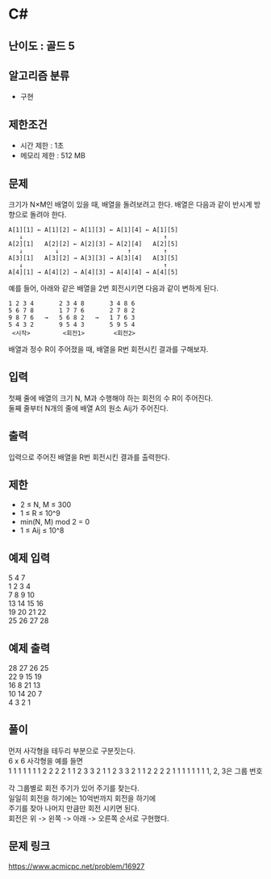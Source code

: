 # C#

## 난이도 : 골드 5

## 알고리즘 분류
  - 구현

## 제한조건
  - 시간 제한 : 1초
  - 메모리 제한 : 512 MB

## 문제
크기가 N×M인 배열이 있을 때, 배열을 돌려보려고 한다. 배열은 다음과 같이 반시계 방향으로 돌려야 한다.<br/>

	A[1][1] ← A[1][2] ← A[1][3] ← A[1][4] ← A[1][5]
	   ↓                                       ↑
	A[2][1]   A[2][2] ← A[2][3] ← A[2][4]   A[2][5]
	   ↓         ↓                   ↑         ↑
	A[3][1]   A[3][2] → A[3][3] → A[3][4]   A[3][5]
	   ↓                                       ↑
	A[4][1] → A[4][2] → A[4][3] → A[4][4] → A[4][5]

예를 들어, 아래와 같은 배열을 2번 회전시키면 다음과 같이 변하게 된다.<br/>

	1 2 3 4       2 3 4 8       3 4 8 6
	5 6 7 8       1 7 7 6       2 7 8 2
	9 8 7 6   →   5 6 8 2   →   1 7 6 3
	5 4 3 2       9 5 4 3       5 9 5 4
	 <시작>         <회전1>        <회전2>

배열과 정수 R이 주어졌을 때, 배열을 R번 회전시킨 결과를 구해보자.<br/>

## 입력
첫째 줄에 배열의 크기 N, M과 수행해야 하는 회전의 수 R이 주어진다.<br/>
둘째 줄부터 N개의 줄에 배열 A의 원소 Aij가 주어진다.<br/>

## 출력
입력으로 주어진 배열을 R번 회전시킨 결과를 출력한다.<br/>

## 제한
  - 2 ≤ N, M ≤ 300
  - 1 ≤ R ≤ 10^9
  - min(N, M) mod 2 = 0
  - 1 ≤ Aij ≤ 10^8

## 예제 입력
5 4 7<br/>
1 2 3 4<br/>
7 8 9 10<br/>
13 14 15 16<br/>
19 20 21 22<br/>
25 26 27 28<br/>

## 예제 출력
28 27 26 25<br/>
22 9 15 19<br/>
16 8 21 13<br/>
10 14 20 7<br/>
4 3 2 1<br/>

## 풀이
먼저 사각형을 테두리 부분으로 구분짓는다.<br/>
6 x 6 사각형을 예를 들면<br/>
	1 1 1 1 1 1
	1 2 2 2 2 1
	1 2 3 3 2 1
	1 2 3 3 2 1
	1 2 2 2 2 1
	1 1 1 1 1 1
	1, 2, 3은 그룹 번호

각 그룹별로 회전 주기가 있어 주기를 찾는다.<br/>
일일히 회전을 하기에는 10억번까지 회전을 하기에<br/>
주기를 찾아 나머지 만큼만 회전 시키면 된다.<br/>
회전은 위 -> 왼쪽 -> 아래 -> 오른쪽 순서로 구현했다.<br/>

## 문제 링크
https://www.acmicpc.net/problem/16927